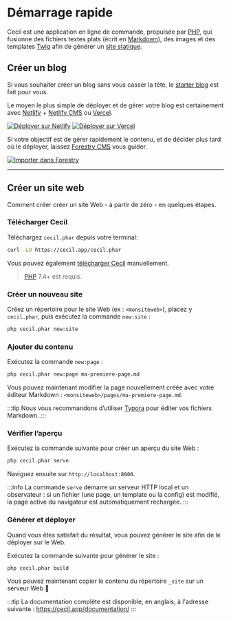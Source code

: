 <!--
title: Démarrage rapide
description: "Créez un nouveau site et prévisualiser le localement."
date: 2021-11-03
updated: 2022-08-15
slug: demarrage-rapide
menu: home
-->

# Démarrage rapide

Cecil est une application en ligne de commande, propulsée par [PHP](https://www.php.net), qui fusionne des fichiers textes plats (écrit en [Markdown](https://daringfireball.net/projects/markdown/)), des images et des templates [Twig](https://twig.symfony.com/) afin de générer un [site statique](https://fr.wikipedia.org/wiki/Site_web_statique).

## Créer un blog

Si vous souhaiter créer un blog sans vous casser la tête, le [starter blog](https://github.com/Cecilapp/the-butler#readme) est fait pour vous.

Le moyen le plus simple de déployer et de gérer votre blog est certainement avec [Netlify](https://www.netlify.com) + [Netlify CMS](https://www.netlifycms.org) ou [Vercel](https://vercel.com).

[![Déployer sur Netlify](https://www.netlify.com/img/deploy/button.svg "Déployer sur Netlify")](https://cecil.app/hosting/netlify/deploy/) [![Déployer sur Vercel](https://vercel.com/button/default.svg "Déployer sur Vercel")](https://cecil.app/hosting/vercel/deploy/)

Si votre objectif est de gérer rapidement le contenu, et de décider plus tard où le déployer, laissez [Forestry CMS](https://forestry.io) vous guider.

[![Importer dans Forestry](https://assets.forestry.io/import-to-forestryK.svg)](https://cecil.app/cms/forestry/import/ "Importer dans Forestry")

----

## Créer un site web

Comment créer créer un site Web - à partir de zéro - en quelques étapes.

### Télécharger Cecil

Téléchargez `cecil.phar` depuis votre terminal:

```bash
curl -LO https://cecil.app/cecil.phar
```

Vous pouvez également [télécharger Cecil](https://cecil.app/download/) manuellement.

> [PHP](https://php.net/manual/fr/install.php) 7.4+ est requis.

### Créer un nouveau site

Créez un répertoire pour le site Web (ex : `<monsiteweb>`), placez y `cecil.phar`, puis exécutez la commande `new:site` :

```bash
php cecil.phar new:site
```

### Ajouter du contenu

Exécutez la commande `new:page` :

```bash
php cecil.phar new:page ma-premiere-page.md
```

Vous pouvez maintenant modifier la page nouvellement créée avec votre éditeur Markdown : `<monsiteweb>/pages/ma-premiere-page.md`.

:::tip
Nous vous recommandons d’utiliser [Typora](https://www.typora.io) pour éditer vos fichiers Markdown.
:::

### Vérifier l’aperçu

Exécutez la commande suivante pour créer un aperçu du site Web :

```bash
php cecil.phar serve
```

Naviguez ensuite sur `http://localhost:8000`.

:::info
La commande `serve` démarre un serveur HTTP local et un observateur : si un fichier (une page, un template ou la config) est modifié, la page active du navigateur est automatiquement rechargée.
:::

### Générer et déployer

Quand vous êtes satisfait du résultat, vous pouvez générer le site afin de le déployer sur le Web.

Exécutez la commande suivante pour générer le site :

```bash
php cecil.phar build
```

Vous pouvez maintenant copier le contenu du répertoire `_site` sur un serveur Web 🎉

:::tip
La documentation complète est disponible, en anglais, à l'adresse suivante : <https://cecil.app/documentation/>
:::

